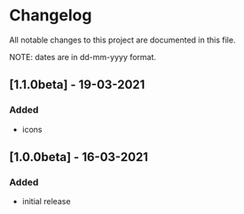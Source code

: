# Changelog
All notable changes to this project are documented in this file.

NOTE: dates are in dd-mm-yyyy format.

## [1.1.0beta] - 19-03-2021
### Added
- icons

## [1.0.0beta] - 16-03-2021
### Added
- initial release